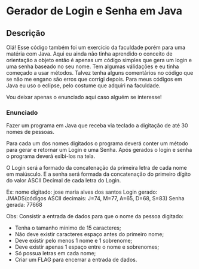 # Gerador de Login e Senha em Java

## Descrição

Olá! Esse código também foi um exercício da faculdade porém para uma matéria com Java.
Aqui eu ainda não tinha aprendido o conceito de orientação a objeto então é apenas um código
simples que gera um login e uma senha baseado no seu nome. Tem algumas válidações e eu tinha
começado a usar métodos. Talvez tenha alguns comentários no código que se não me engano são
erros que corrigi depois. Para meus códigos em Java eu uso o eclipse, pelo costume que adquiri
na faculdade. 

Vou deixar apenas o enunciado aqui caso alguém se interesse!

### Enunciado

Fazer um programa em Java que receba via teclado a digitação de até 30 nomes de pessoas.

Para cada um dos nomes digitados o programa deverá conter um método para gerar e retornar um Login e uma Senha.
Após gerados o login e senha o programa deverá exibi-los na tela.

O Login será a formado da concatenação da primeira letra de cada nome em maiúsculo. E a senha será formada da concatenação do primeiro dígito do valor ASCII Decimal de cada letra do Login.

Ex: nome digitado: jose maria alves dos santos
Login gerado: JMADS(códigos ASCII decimais: J=74, M=77, A=65, D=68, S=83)
Senha gerada: 77668

Obs: 
Consistir a entrada de dados para que o nome da pessoa digitado:
- Tenha o tamanho mínimo de 15 caracteres;
- Não deve existir caracteres espaço antes do primeiro nome;
- Deve existir pelo menos 1 nome e 1 sobrenome;
- Deve existir apenas 1 espaço entre o nome e sobrenomes;
- Só possua letras em cada nome;
- Criar um FLAG para encerrar a entrada de dados.